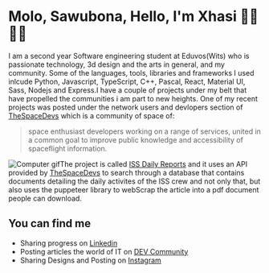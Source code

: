 # Molo, Sawubona, Hello, I'm Xhasi :student: :technologist: <br/>
I am a second year Software engineering student at Eduvos(Wits) who is passionate technology, 3d design and the arts in general, and my community. Some of the languages, tools, libraries and frameworks I used inlcude Python, Javascript, TypeScript, C++, Pascal, React, Material UI, Sass, Nodejs and Express.I have a couple of projects under my belt that have propelled the communities i am part to new heights. One of my recent projects was posted under the network users and devlopers section of [TheSpaceDevs](https://thespacedevs.com/networkusers) which is a community of space of: <br/>
> space enthusiast developers working on a range of services, united in a common goal to improve public knowledge and accessibility of spaceflight information.<br/>

![Computer gif](https://media.giphy.com/media/u1WhXLjwgcXpHJBMRM/giphy.gif)The project is called [ISS Daily Reports](https://sage-smakager-bccb8d.netlify.app) and it uses an API provided by [TheSpaceDevs](https://thespacedevs.com/networkusers) to search through a database that contains documents detailing the daily activites of the ISS crew and not only that, but also uses the puppeteer library to webScrap the article into a pdf document people can download.<br/>
## You can find me <br/>
- Sharing progress on [Linkedin](https://www.linkedin.com/in/xhasumzi-maphukatha-dlamini)<br/>
- Posting articles the world of IT on [DEV Community](https://dev.to/xhasi)<br/>
- Sharing Designs and Posting on [Instagram](http://Instagram.com/xhasumzi_maphukatha)<br/>
